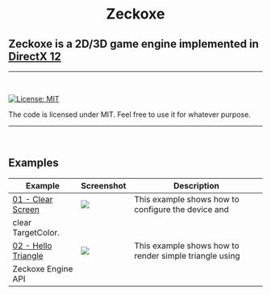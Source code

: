 
<h1 align="center">
  Zeckoxe
  <br>
  
  ## Zeckoxe is a 2D/3D game engine implemented in [DirectX 12](https://docs.microsoft.com/en-us/windows/desktop/direct3d12/directx-12-programming-guide)
  
</h1>

<hr>


<br>

[![License: MIT](https://img.shields.io/badge/License-MIT-yellow.svg)](https://github.com/IZNITE/IZNITE-Engine/blob/master/LICENSE)

The code is licensed under MIT. Feel free to use it for whatever purpose.

<hr>
<br>



## Examples



| Example   | Screenshot  | Description          |
|------------|-------------|----------------------|
| [01 - Clear Screen](https://github.com/IZNITE/Zeckoxe/tree/master/Src/02-Triangle.PNG) | ![](https://github.com/FaberSan/Zeckoxe/blob/master/IMG/01-ClearScreen.PNG) | This example shows how to configure the device and 
clear TargetColor. |
| [02 - Hello Triangle](https://github.com/IZNITE/Zeckoxe/tree/master/Src/02-Triangle) | ![](https://github.com/FaberSan/Zeckoxe/blob/master/IMG/02-Triangle.PNG) | This example shows how to render simple triangle using 
Zeckoxe Engine API |
